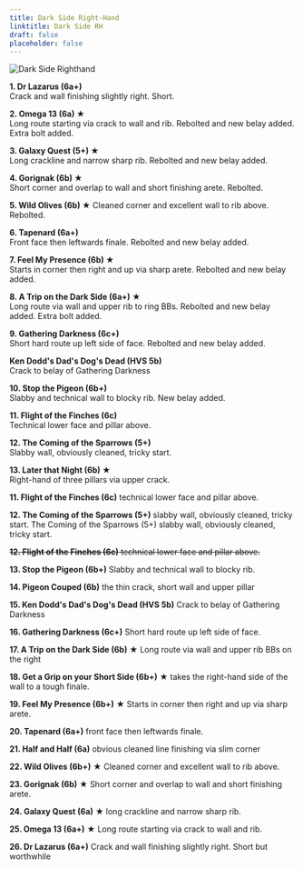 ```yaml
---
title: Dark Side Right-Hand
linktitle: Dark Side RH
draft: false
placeholder: false
---
```


![Dark Side Righthand](/img/peak/buxton/hh-dark-side-rh.jpg "Dark Side Righthand")

**1. Dr Lazarus (6a+)**  
Crack and wall finishing slightly right. Short.

**2. Omega 13 (6a) &starf;**  
Long route starting via crack to wall and rib. <span class="new">Rebolted and new belay added.</span> Extra bolt added.</span>

**3. Galaxy Quest (5+) &starf;**  
Long crackline and narrow sharp rib. <span class="new">Rebolted and new belay added. 

**4. Gorignak (6b) &starf;**  
Short corner and overlap to wall and short finishing arete. <span class="new">Rebolted. 

**5. Wild Olives (6b) &starf;** Cleaned corner and excellent wall to rib above. <span class="new">Rebolted. 

**6. Tapenard (6a+)**  
Front face then leftwards finale. <span class="new">Rebolted and new belay added.</span> 

**7. Feel My Presence (6b) &starf;**  
Starts in corner then right and up via sharp arete. <span class="new">Rebolted and new belay added.</span>

**8. A Trip on the Dark Side (6a+) &starf;**  
Long route via wall and upper rib to ring BBs. <span class="new">Rebolted and new belay added. Extra bolt added.</span>

**9. Gathering Darkness (6c+)**  
Short hard route up left side of face. <span class="new">Rebolted and new belay added.</span>

**Ken Dodd's Dad's Dog's Dead (HVS 5b)**  
Crack to belay of Gathering Darkness

**10. Stop the Pigeon (6b+)**  
Slabby and technical wall to blocky rib. <span class="new">New belay added.</span>

**11. Flight of the Finches (6c)**  
Technical lower face and pillar above.

**12. The Coming of the Sparrows (5+)**  
Slabby wall, obviously cleaned, tricky start.

**13. Later that Night (6b) &starf;**  
Right-hand of three pillars via upper crack.



**11. Flight of the Finches (6c)** technical lower face and pillar above.

**12. The Coming of the Sparrows (5+)** slabby wall, obviously cleaned, tricky start. The Coming of the Sparrows (5+) slabby wall, obviously cleaned, tricky start.


~~**12. Flight of the Finches (6c)** technical lower face and pillar above.~~

**13. Stop the Pigeon (6b+)** Slabby and technical wall to blocky rib.

**14. Pigeon Couped (6b)** the thin crack, short wall and upper pillar

**15. Ken Dodd's Dad's Dog's Dead (HVS 5b)** Crack to belay of Gathering Darkness

**16. Gathering Darkness (6c+)** Short hard route up left side of face.

**17. A Trip on the Dark Side (6b)** &starf; Long route via wall and upper rib BBs on the right

**18. Get a Grip on your Short Side (6b+)** &starf; takes the right-hand side of the wall to a tough finale.

**19. Feel My Presence (6b+)** &starf; Starts in corner then right and up via sharp arete.

**20. Tapenard (6a+)** front face then leftwards finale.

**21. Half and Half (6a)** obvious cleaned line finishing via slim corner

**22. Wild Olives (6b+)** &starf; Cleaned corner and excellent wall to rib above.

**23. Gorignak (6b)** &starf; Short corner and overlap to wall and short finishing arete.

**24. Galaxy Quest (6a)** &starf; long crackline and narrow sharp rib.

**25. Omega 13 (6a+)** &starf; Long route starting via crack to wall and rib.

**26. Dr Lazarus (6a+)** Crack and wall finishing slightly right. Short but worthwhile


